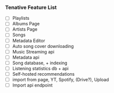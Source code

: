 ### Tenative Feature List

- [ ] Playlists
- [ ] Albums Page
- [ ] Artists Page
- [ ] Songs
- [ ] Metadata Editor
- [ ] Auto song cover downloading
- [ ] Music Streaming api
- [ ] Metadata api
- [ ] Song database, + indexing
- [ ] Listening statistics db + api
- [ ] Self-hosted recommendations
- [ ] import from page, YT, Spotify, (Drive?), Upload
- [ ] Import api endpoint 